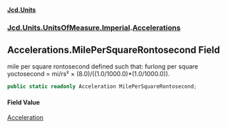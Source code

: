 #### [Jcd.Units](index.md 'index')
### [Jcd.Units.UnitsOfMeasure.Imperial](Jcd.Units.UnitsOfMeasure.Imperial.md 'Jcd.Units.UnitsOfMeasure.Imperial').[Accelerations](Accelerations.md 'Jcd.Units.UnitsOfMeasure.Imperial.Accelerations')

## Accelerations.MilePerSquareRontosecond Field

mile per square rontosecond defined such that: furlong per square yoctosecond = mi/rs² ×
(8.0)/((1.0/1000.0)*(1.0/1000.0)).

```csharp
public static readonly Acceleration MilePerSquareRontosecond;
```

#### Field Value
[Acceleration](Acceleration.md 'Jcd.Units.UnitTypes.Acceleration')